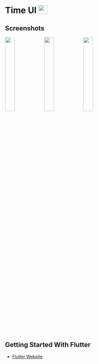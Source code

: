 # Time UI  <img src='http://sovitpoudel.com.np/wp-content/uploads/2019/01/flutter.png' height='30' width='30' align='top'>

## Screenshots

<img src='' align='left' width='25%'>

<img src='' align='left' width='25%'>

<img src= '' width='25%'>


## Getting Started With Flutter

 - [Flutter Website](https://flutter.dev/)


 
